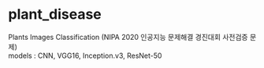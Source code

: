 # plant_disease
Plants Images Classification (NIPA 2020 인공지능 문제해결 경진대회 사전검증 문제)   
models : CNN, VGG16, Inception.v3, ResNet-50
